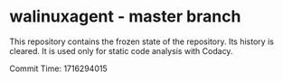 # walinuxagent - master branch

This repository contains the frozen state of the repository.
Its history is cleared. It is used only for static code
analysis with Codacy.

Commit Time: 1716294015